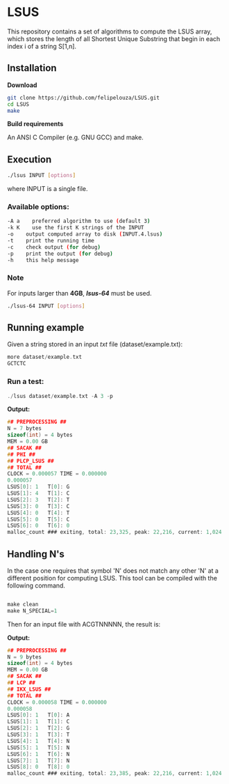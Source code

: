 # LSUS

This repository contains a set of algorithms to compute the LSUS array, which stores the length of all Shortest Unique Substring that begin in each index i of a string S[1,n].

## Installation

**Download**

```sh
git clone https://github.com/felipelouza/LSUS.git
cd LSUS
make
```

**Build requirements**

An ANSI C Compiler (e.g. GNU GCC) and make.

## Execution

```sh
./lsus INPUT [options]
```
where INPUT is a single file. 

### Available options:

```sh
-A a	preferred algorithm to use (default 3)
-k K	use the first K strings of the INPUT
-o    output computed array to disk (INPUT.4.lsus)
-t    print the running time	
-c    check output (for debug)
-p    print the output (for debug)
-h    this help message
```
### Note

For inputs larger than **4GB**, **_lsus-64_** must be used.
```sh
./lsus-64 INPUT [options]
```

## Running example

Given a string stored in an input _txt_ file (dataset/example.txt):

```c
more dataset/example.txt
GCTCTC
```

### Run a test:

```c
./lsus dataset/example.txt -A 3 -p
```

**Output:**

```c
## PREPROCESSING ##
N = 7 bytes
sizeof(int) = 4 bytes
MEM = 0.00 GB
## SACAK ##
## PHI ##
## PLCP_LSUS ##
## TOTAL ##
CLOCK = 0.000057 TIME = 0.000000
0.000057
LSUS[0]: 1	 T[0]: G
LSUS[1]: 4	 T[1]: C
LSUS[2]: 3	 T[2]: T
LSUS[3]: 0	 T[3]: C
LSUS[4]: 0	 T[4]: T
LSUS[5]: 0	 T[5]: C
LSUS[6]: 0	 T[6]: 0
malloc_count ### exiting, total: 23,325, peak: 22,216, current: 1,024
```


## Handling N's

In the case one requires that symbol 'N' does not match any other 'N' at a different position for computing LSUS. This tool can be compiled with the following command.

```c

make clean
make N_SPECIAL=1
```

Then for an input file with ACGTNNNNN, the result is:


**Output:**

```c
## PREPROCESSING ##
N = 9 bytes
sizeof(int) = 4 bytes
MEM = 0.00 GB
## SACAK ##
## LCP ##
## IKX_LSUS ##
## TOTAL ##
CLOCK = 0.000058 TIME = 0.000000
0.000058
LSUS[0]: 1	 T[0]: A
LSUS[1]: 1	 T[1]: C
LSUS[2]: 1	 T[2]: G
LSUS[3]: 1	 T[3]: T
LSUS[4]: 1	 T[4]: N
LSUS[5]: 1	 T[5]: N
LSUS[6]: 1	 T[6]: N
LSUS[7]: 1	 T[7]: N
LSUS[8]: 0	 T[8]: 0
malloc_count ### exiting, total: 23,385, peak: 22,216, current: 1,024
```
